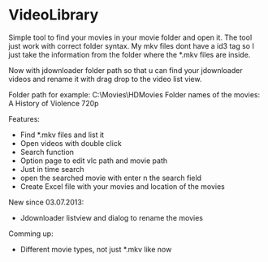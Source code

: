 VideoLibrary
============

Simple tool to find your movies in your movie folder and open it.
The tool just work with correct folder syntax. My mkv files dont have a id3 tag so I just take the information from the folder where the *.mkv files are inside.

Now with jdownloader folder path so that u can find your jdownloader videos and rename it with drag drop to the video list view.

Folder path for example: C:\Movies\HDMovies
Folder names of the movies: A History of Violence 720p

Features:

- Find *.mkv files and list it
- Open videos with double click
- Search function
- Option page to edit vlc path and movie path
- Just in time search
- open the searched movie with enter n the search field
- Create Excel file with your movies and location of the movies

New since 03.07.2013:

- Jdownloader listview and dialog to rename the movies



Comming up:

- Different movie types, not just *.mkv like now
